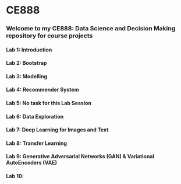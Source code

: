 # CE888
### Welcome to my CE888: Data Science and Decision Making repository for course projects

#### Lab 1: Introduction

#### Lab 2: Bootstrap

#### Lab 3: Modelling

#### Lab 4: Recommender System

#### Lab 5: No task for this Lab Session

#### Lab 6: Data Exploration

#### Lab 7: Deep Learning for Images and Text

#### Lab 8: Transfer Learning

#### Lab 9: Generative Adversarial Networks (GAN) & Variational AutoEncoders (VAE)

#### Lab 10: 
